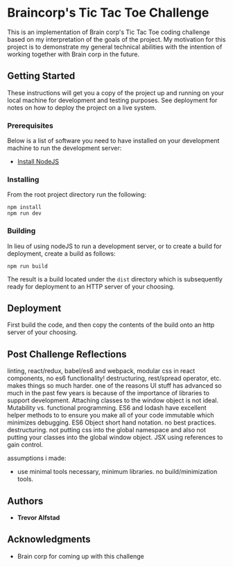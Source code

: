 # Braincorp's Tic Tac Toe Challenge

This is an implementation of Brain corp's Tic Tac Toe coding challenge based on my interpretation of the goals of the project. My motivation for this project is to demonstrate my general technical abilities with the intention of working together with Brain corp in the future.

## Getting Started

These instructions will get you a copy of the project up and running on your local machine for development and testing purposes. See deployment for notes on how to deploy the project on a live system.

### Prerequisites

Below is a list of software you need to have installed on your development machine to run the development server:

* [Install NodeJS](https://nodejs.org/en/download/)

### Installing

From the root project directory run the following:

```
npm install
npm run dev
```

### Building

In lieu of using nodeJS to run a development server, or to create a build for deployment, create a build as follows:

```
npm run build
```

The result is a build located under the `dist` directory which is subsequently ready for deployment to an HTTP server of your choosing.

## Deployment

First build the code, and then copy the contents of the build onto an http server of your choosing.

## Post Challenge Reflections

linting, react/redux, babel/es6 and webpack, modular css in react components, no es6 functionality! destructuring, rest/spread operator, etc. makes things so much harder.
one of the reasons UI stuff has advanced so much in the past few years is because of the importance of libraries to support development. Attaching classes to the window object is not ideal. Mutability vs. functional programming. ES6 and lodash have excellent helper methods to to ensure you make all of your code immutable which minimizes debugging. ES6 Object short hand notation. no best practices. destructuring. not putting css into the global namespace and also not putting your classes into the global window object. JSX using references to gain control.

assumptions i made:
- use minimal tools necessary, minimum libraries. no build/minimization tools.

## Authors

* **Trevor Alfstad**

## Acknowledgments

* Brain corp for coming up with this challenge

